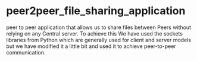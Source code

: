 # peer2peer_file_sharing_application
peer to peer application that allows us to share files between Peers without relying on any Central server. To achieve this We have used the sockets libraries from Python which are generally used for client and server models but we have modified it a little bit and used it to achieve peer-to-peer communication.

